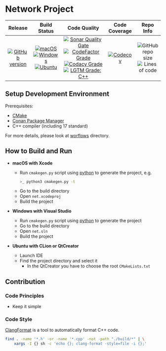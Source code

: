 # Network Project

| Release | Build Status | Code Quality | Code Coverage | Repo Info
| :---: | :---: | :---: | :---: | :---: |
| [![GitHub version](https://badge.fury.io/gh/SlavaMelanko%2Fnet.svg)](https://badge.fury.io/gh/SlavaMelanko%2Fnet) | [![macOS](https://img.shields.io/github/workflow/status/SlavaMelanko/net/macOS/master.svg?style=flat&logo=apple&label=macOS)](https://github.com/SlavaMelanko/net/actions?query=workflow%3AmacOS) [![Windows](https://img.shields.io/github/workflow/status/SlavaMelanko/net/Windows/master.svg?style=flat&logo=windows&label=Windows)](https://github.com/SlavaMelanko/net/actions?query=workflow%3AWindows) [![Ubuntu](https://img.shields.io/github/workflow/status/SlavaMelanko/net/Ubuntu/master.svg?style=flat&logo=linux&label=Ubuntu&logoColor=white)](https://github.com/SlavaMelanko/net/actions?query=workflow%3AUbuntu) | [![Sonar Quality Gate](https://img.shields.io/sonar/quality_gate/SMelanko_net?label=SonarCloud&logo=sonarcloud&server=https%3A%2F%2Fsonarcloud.io)](https://sonarcloud.io/dashboard?id=SMelanko_net) [![CodeFactor Grade](https://img.shields.io/codefactor/grade/github/SlavaMelanko/net?label=CodeFactor&logo=codefactor)](https://www.codefactor.io/repository/github/SlavaMelanko/net) [![Codacy Grade](https://img.shields.io/codacy/grade/e1cb282988f94e5f9625d48b2312b3ee?label=Codacy&logo=codacy)](https://www.codacy.com/gh/SMelanko/net/dashboard?utm_source=github.com&amp;utm_medium=referral&amp;utm_content=SMelanko/net&amp;utm_campaign=Badge_Grade) [![LGTM Grade: C++](https://img.shields.io/lgtm/grade/cpp/github/SlavaMelanko/net?label=LGTM&logo=lgtm&logoColor=white)](https://lgtm.com/projects/g/SlavaMelanko/net/context:cpp) | [![Codecov](https://codecov.io/gh/SlavaMelanko/net/branch/master/graph/badge.svg)](https://codecov.io/gh/SlavaMelanko/net) | ![GitHub repo size](https://img.shields.io/github/repo-size/SlavaMelanko/net?label=Repo%20Size&logo=github) ![Lines of code](https://img.shields.io/tokei/lines/github/SlavaMelanko/net?label=Lines%20of%20Code&logo=github) |

## Setup Development Environment

Prerequisites:

- [CMake](https://cmake.org/)
- [Conan Package Manager](https://conan.io/)
- C++ compiler (including 17 standard)

For more details, please look at [worflows](./.github/workflows) directory.

## How to Build and Run

- **macOS with Xcode**
    - Run `cmakegen.py` script using [python](https://www.python.org/downloads/) to generate the project, e.g.
        ```bash
        >_ python3 cmakegen.py -t
        ```
    - Go to the build directory
    - Open `net.xcodeproj`
    - Build the project

- **Windows with Visual Studio**
    - Run `cmakegen.py` script using [python](https://www.python.org/downloads/) to generate the project
    - Go to the build directory
    - Open `net.sln`
    - Build the project

- **Ubuntu with CLion or QtCreator**
    - Launch IDE
    - Find the project directory and select it
        - In the QtCreator you have to choose the root `CMakeLists.txt`

## Contribution

### Code Principles

- Keep it simple

### Code Style

[ClangFormat](https://clang.llvm.org/docs/ClangFormat.html) is a tool to automatically format C++ code.

```bash
find . -name '*.h' -or -name '*.cpp' -not -path "./build/*" | \
    xargs -I {} sh -c 'echo {}; clang-format -style=file -i {};'
```
